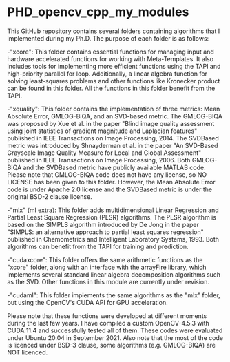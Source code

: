 # PHD_opencv_cpp_my_modules
This GitHub repository contains several folders containing algorithms that I implemented during my Ph.D. The purpose of each folder is as follows:

-"xcore": This folder contains essential functions for managing input and hardware accelerated functions for working with Meta-Templates. It also includes tools for implementing more efficient functions using the TAPI and high-priority parallel for loop. Additionally, a linear algebra function for solving least-squares problems and other functions like Kronecker product can be found in this folder. All the functions in this folder benefit from the TAPI.

-"xquality": This folder contains the implementation of three metrics: Mean Absolute Error, GMLOG-BIQA, and an SVD-based metric. The GMLOG-BIQA was proposed by Xue et al. in the paper "Blind image quality assessment using joint statistics of gradient magnitude and Laplacian features" published in IEEE Transactions on Image Processing, 2014. The SVDBased metric was introduced by Shnayderman et al. in the paper "An SVD-Based Grayscale Image Quality Measure for Local and Global Assessment" published in IEEE Transactions on Image Processing, 2006. Both GMLOG-BIQA and the SVDBased metric have publicly available MATLAB code. Please note that GMLOG-BIQA code does not have any license, so NO LICENSE has been given to this folder. However, the Mean Absolute Error code is under Apache 2.0 license and the SVDBased metric is under the original BSD-2 clause license.

-"mlx" (ml extra): This folder adds multidimensional Linear Regression and Partial Least Square Regression (PLSR) algorithms. The PLSR algorithm is based on the SIMPLS algorithm introduced by De Jong in the paper "SIMPLS: an alternative approach to partial least squares regression" published in Chemometrics and Intelligent Laboratory Systems, 1993. Both algorithms can benefit from the TAPI for training and prediction.

-"cudaxcore": This folder offers the same arithmetic functions as the "xcore" folder, along with an interface with the arrayFire library, which implements several standard linear algebra decomposition algorithms such as the SVD. Other functions in this module are currently under revision.

-"cudaml": This folder implements the same algorithms as the "mlx" folder, but using the OpenCV's CUDA API for GPU acceleration.

Please note that these functions were developed at different moments during the last few years. I have compiled a custom OpenCV-4.5.3 with CUDA 11.4 and successfully tested all of them. These codes were evaluated under Ubuntu 20.04 in September 2021. Also note that the most of the code is licenced under BSD-3 clause, some algorithms (e.g. GMLOG-BIQA) are NOT licenced.
